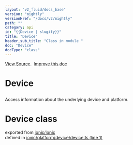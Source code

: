 ```yaml
---
layout: "v2_fluid/docs_base"
version: "nightly"
versionHref: "/docs/v2/nightly"
path: ""
category: api
id: "{{Device | slugify}}"
title: "Device"
header_sub_title: "Class in module "
doc: "Device"
docType: "class"
---
```



<div class="improve-docs">
  <a href='http://github.com/driftyco/ionic2/tree/master/ionic/platform/device/device.ts#L0'>
    View Source
  </a>
  &nbsp;
  <a href='http://github.com/driftyco/ionic2/edit/master/ionic/platform/device/device.ts#L0'>
    Improve this doc
  </a>
</div>




<h1 class="api-title">

  Device



</h1>





<p>Access information about the underlying device and platform.</p>


<h1 class="class export">Device <span class="type">class</span></h1>
<p class="module">exported from <a href='undefined'>ionic/ionic</a><br/>
defined in <a href="https://github.com/driftyco/ionic2/tree/master/ionic/platform/device/device.ts#L1-L129">ionic/platform/device/device.ts (line 1)</a>
</p>

